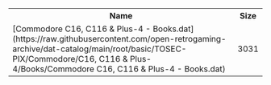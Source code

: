 <table>
<tr><th>Name</th><th>Size</th></tr>
<tr><td>
[Commodore C16, C116 & Plus-4 - Books.dat](https://raw.githubusercontent.com/open-retrogaming-archive/dat-catalog/main/root/basic/TOSEC-PIX/Commodore/C16, C116 & Plus-4/Books/Commodore C16, C116 & Plus-4 - Books.dat)
</td><td>3031</td></tr>
</table>
